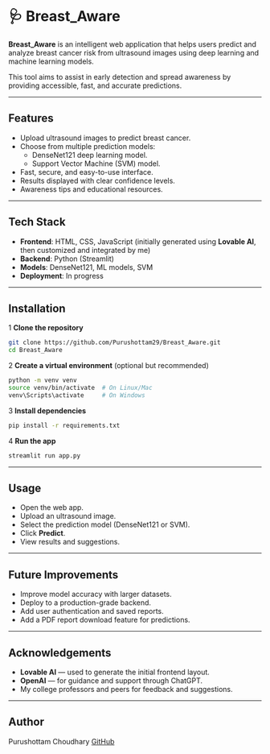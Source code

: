 # 🩺 Breast_Aware 

**Breast_Aware** is an intelligent web application that helps users predict and analyze breast cancer risk from ultrasound images using deep learning and machine learning models.

This tool aims to assist in early detection and spread awareness by providing accessible, fast, and accurate predictions.

---

## Features

- Upload ultrasound images to predict breast cancer.
- Choose from multiple prediction models:
  - DenseNet121 deep learning model.
  - Support Vector Machine (SVM) model.
- Fast, secure, and easy-to-use interface.
- Results displayed with clear confidence levels.
- Awareness tips and educational resources.

---

## Tech Stack

- **Frontend**: HTML, CSS, JavaScript (initially generated using **Lovable AI**, then customized and integrated by me)
- **Backend**: Python (Streamlit)
- **Models**: DenseNet121, ML models, SVM
- **Deployment**: In progress 

---

## Installation

1 **Clone the repository**

```bash
git clone https://github.com/Purushottam29/Breast_Aware.git
cd Breast_Aware
```

2 **Create a virtual environment** (optional but recommended)

```bash
python -m venv venv
source venv/bin/activate  # On Linux/Mac
venv\Scripts\activate     # On Windows
```

3 **Install dependencies**

```bash
pip install -r requirements.txt
```

4 **Run the app**

```bash
streamlit run app.py
```

---

## Usage

* Open the web app.
* Upload an ultrasound image.
* Select the prediction model (DenseNet121 or SVM).
* Click **Predict**.
* View results and suggestions.

---

## Future Improvements

- Improve model accuracy with larger datasets.
- Deploy to a production-grade backend.
- Add user authentication and saved reports.
- Add a PDF report download feature for predictions.

---

## Acknowledgements

* **Lovable AI** — used to generate the initial frontend layout.
* **OpenAI** — for guidance and support through ChatGPT.
* My college professors and peers for feedback and suggestions.

---

## Author

Purushottam Choudhary
[GitHub](https://github.com/Purushottam29)
